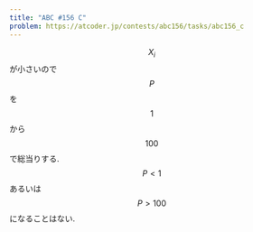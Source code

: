 ```yaml
---
title: "ABC #156 C"
problem: https://atcoder.jp/contests/abc156/tasks/abc156_c
---
```

$$ X_i $$ が小さいので $$ P $$ を $$ 1 $$ から $$ 100 $$ で総当りする. $$ P \lt 1 $$ あるいは $$ P \gt 100 $$ になることはない.
